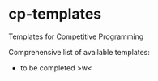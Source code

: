 # cp-templates
Templates for Competitive Programming

Comprehensive list of available templates:
- to be completed >w<
